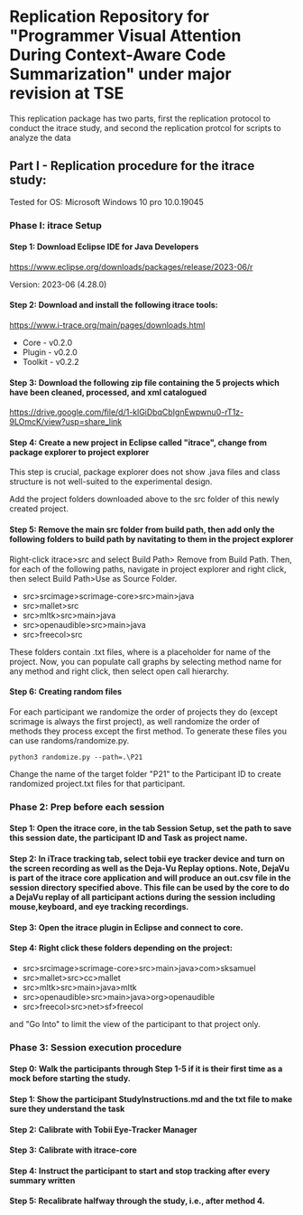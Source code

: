# Replication Repository for "Programmer Visual Attention During Context-Aware Code Summarization" under major revision at TSE

This replication package has two parts, first the replication protocol to conduct the itrace study, and second the replication protcol for scripts to analyze the data

## Part I - Replication procedure for the itrace study:
Tested for OS: Microsoft Windows 10 pro 10.0.19045

### Phase I: itrace Setup
#### Step 1: Download Eclipse IDE for Java Developers

https://www.eclipse.org/downloads/packages/release/2023-06/r

Version: 2023-06 (4.28.0)

#### Step 2: Download and install the following itrace tools:
https://www.i-trace.org/main/pages/downloads.html

- Core - v0.2.0
- Plugin - v0.2.0 
- Toolkit - v0.2.2

#### Step 3: Download the following zip file containing the 5 projects which have been cleaned, processed, and xml catalogued

https://drive.google.com/file/d/1-klGiDbqCbIgnEwpwnu0-rT1z-9LOmcK/view?usp=share_link

#### Step 4: Create a new project in Eclipse called "itrace", change from package explorer to project explorer

This step is crucial, package explorer does not show .java files and class structure is not well-suited to the experimental design.

Add the project folders downloaded above to the src folder of this newly created project.

#### Step 5: Remove the main src folder from build path, then add only the following folders to build path by navitating to them in the project explorer

Right-click itrace>src and select Build Path> Remove from Build Path. Then, for each of the following paths, navigate in project explorer and right click, then select Build Path>Use as Source Folder.

- src>srcimage>scrimage-core>src>main>java
- src>mallet>src
- src>mltk>src>main>java
- src>openaudible>src>main>java
- src>freecol>src

These folders contain <project>.txt files, where <project> is a placeholder for name of the project. Now, you can populate call graphs by selecting method name for any method and right click, then select open call hierarchy.


#### Step 6: Creating random files

For each participant we randomize the order of projects they do (except scrimage is always the first project), as well randomize the order of methods they process except the first method. To generate these files you can use randoms/randomize.py. 

```
python3 randomize.py --path=.\P21
```

Change the name of the target folder "P21" to the Participant ID to create randomized project.txt files for that participant.

### Phase 2: Prep before each session

#### Step 1: Open the itrace core, in the tab Session Setup, set the path to save this session date, the participant ID and Task as project name.

#### Step 2: In iTrace tracking tab, select tobii eye tracker device and turn on the screen recording as well as the Deja-Vu Replay options. Note, DejaVu is part of the itrace core application and will produce an out.csv file in the session directory specified above. This file can be used by the core to do a DejaVu replay of all participant actions during the session including mouse,keyboard, and eye tracking recordings.

#### Step 3: Open the itrace plugin in Eclipse and connect to core.

#### Step 4: Right click these folders depending on the project:

- src>srcimage>scrimage-core>src>main>java>com>sksamuel
- src>mallet>src>cc>mallet
- src>mltk>src>main>java>mltk
- src>openaudible>src>main>java>org>openaudible
- src>freecol>src>net>sf>freecol

and "Go Into" to limit the view of the participant to that project only.

### Phase 3: Session execution procedure

#### Step 0: Walk the participants through Step 1-5 if it is their first time as a mock before starting the study.

#### Step 1: Show the participant StudyInstructions.md and the txt file to make sure they understand the task

#### Step 2: Calibrate with Tobii Eye-Tracker Manager

#### Step 3: Calibrate with itrace-core

#### Step 4: Instruct the participant to start and stop tracking after every summary written

#### Step 5: Recalibrate halfway through the study, i.e., after method 4.

